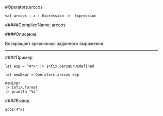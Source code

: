 #Operators.arccos

	val arccos : x : Expression ->  Expression


#####CompiledName: arccos


####Описание

Возвращает арккосинус заданного выражения
    
----------

####Пример
    
    let exp = "4*x" |> Infix.parseOrUndefined
    
    let newExpr = Operators.arccos exp 
    
    newExpr
    |> Infix.format
    |> printfn "%s"

####Вывод

    acos(4*x)




